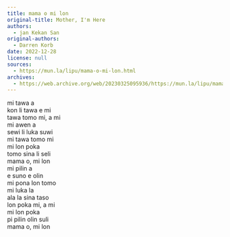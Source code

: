 ```yaml
---
title: mama o mi lon
original-title: Mother, I'm Here
authors:
  - jan Kekan San
original-authors:
  - Darren Korb
date: 2022-12-28
license: null
sources:
  - https://mun.la/lipu/mama-o-mi-lon.html
archives:
  - https://web.archive.org/web/20230325095936/https://mun.la/lipu/mama-o-mi-lon.html
---
```


mi tawa a  
kon li tawa e mi  
tawa tomo mi, a mi  
mi awen a  
sewi li luka suwi  
mi tawa tomo mi  
mi lon poka  
tomo sina li seli  
mama o, mi lon  
mi pilin a  
e suno e olin  
mi pona lon tomo  
mi luka la  
ala la sina taso  
lon poka mi, a mi  
mi lon poka  
pi pilin olin suli  
mama o, mi lon
